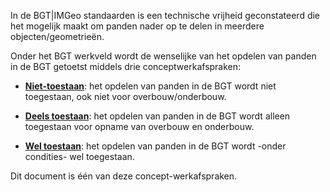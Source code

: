 In de BGT\|IMGeo standaarden is een technische vrijheid geconstateerd die het
mogelijk maakt om panden nader op te delen in meerdere objecten/geometrieën.

Onder het BGT werkveld wordt de wenselijke van het opdelen van panden in de BGT
getoetst middels drie conceptwerkafspraken:

-   [**Niet-toestaan**](https://docs.geostandaarden.nl/imgeo/werkafspraken/opdelen-panden/niet-toestaan/):
    het opdelen van panden in de BGT wordt niet toegestaan, ook niet voor
    overbouw/onderbouw.

-   [**Deels
    toestaan**](https://docs.geostandaarden.nl/imgeo/werkafspraken/opdelen-panden/deels-toestaan/):
    het opdelen van panden in de BGT wordt alleen toegestaan voor opname van
    overbouw en onderbouw.

-   [**Wel
    toestaan**](https://docs.geostandaarden.nl/imgeo/werkafspraken/opdelen-panden/wel-toestaan/):
    het opdelen van panden in de BGT wordt -onder condities- wel toegestaan.

Dit document is één van deze concept-werkafspraken.
